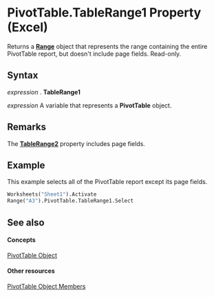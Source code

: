 
# PivotTable.TableRange1 Property (Excel)

Returns a  **[Range](b8207778-0dcc-4570-1234-f130532cc8cd.md)** object that represents the range containing the entire PivotTable report, but doesn't include page fields. Read-only.


## Syntax

 _expression_ . **TableRange1**

 _expression_ A variable that represents a **PivotTable** object.


## Remarks

The  **[TableRange2](7a1ab832-baa1-f461-7036-53a0593695e7.md)** property includes page fields.


## Example

This example selects all of the PivotTable report except its page fields.


```vb
Worksheets("Sheet1").Activate 
Range("A3").PivotTable.TableRange1.Select
```


## See also


#### Concepts


[PivotTable Object](a9c1d4a0-78a9-f9a6-6daf-91cb63e45842.md)
#### Other resources


[PivotTable Object Members](8e8d1692-cf32-63c6-a1f6-54ddcc2a4964.md)
